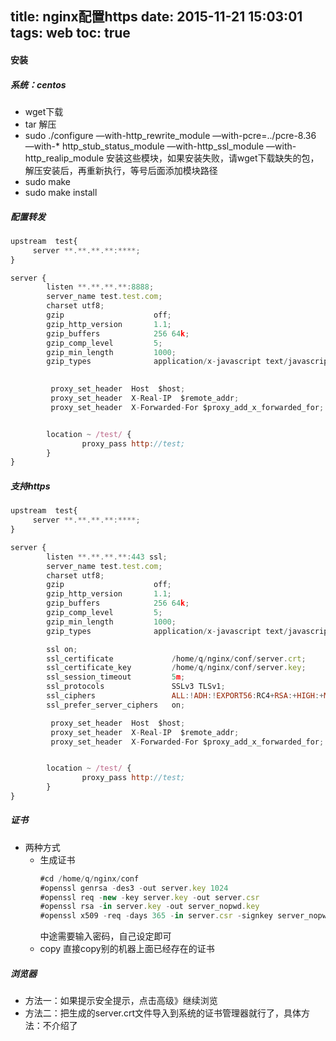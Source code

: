 title: nginx配置https
date: 2015-11-21 15:03:01
tags: web
toc: true
---
#### 安装
##### 系统：centos
* wget下载
* tar 解压
* sudo ./configure —with-http_rewrite_module —with-pcre=../pcre-8.36 —with-* http_stub_status_module —with-http_ssl_module —with-http_realip_module 安装这些模块，如果安装失败，请wget下载缺失的包，解压安装后，再重新执行，等号后面添加模块路径
* sudo make
* sudo make install

##### 配置转发
```javascript
upstream  test{
     server **.**.**.**:****;
}

server {
        listen **.**.**.**:8888;
        server_name test.test.com;
        charset utf8;
        gzip                    off;
        gzip_http_version       1.1;
        gzip_buffers            256 64k;
        gzip_comp_level         5;
        gzip_min_length         1000;
        gzip_types              application/x-javascript text/javascript text/plain text/xml text/css image/jpeg image/jpg image/png image/gif application/x-shockwave-flash image/x-icon;

    
         proxy_set_header  Host  $host;
         proxy_set_header  X-Real-IP  $remote_addr;
         proxy_set_header  X-Forwarded-For $proxy_add_x_forwarded_for;


        location ~ /test/ {
                proxy_pass http://test;
        }
}
```

##### 支持https
```javascript
upstream  test{
     server **.**.**.**:****;
}

server {
        listen **.**.**.**:443 ssl;
        server_name test.test.com;
        charset utf8;
        gzip                    off;
        gzip_http_version       1.1;
        gzip_buffers            256 64k;
        gzip_comp_level         5;
        gzip_min_length         1000;
        gzip_types              application/x-javascript text/javascript text/plain text/xml text/css image/jpeg image/jpg image/png image/gif application/x-shockwave-flash image/x-icon;

        ssl on;
        ssl_certificate             /home/q/nginx/conf/server.crt;
        ssl_certificate_key         /home/q/nginx/conf/server.key;
        ssl_session_timeout         5m;
        ssl_protocols               SSLv3 TLSv1;
        ssl_ciphers                 ALL:!ADH:!EXPORT56:RC4+RSA:+HIGH:+MEDIUM:+LOW:+SSLv2:+EXP;
        ssl_prefer_server_ciphers   on;

         proxy_set_header  Host  $host;
         proxy_set_header  X-Real-IP  $remote_addr;
         proxy_set_header  X-Forwarded-For $proxy_add_x_forwarded_for;


        location ~ /test/ {
                proxy_pass http://test;
        }
}
```
##### 证书
* 两种方式
	* 生成证书
		```javascript
		#cd /home/q/nginx/conf
		#openssl genrsa -des3 -out server.key 1024
		#openssl req -new -key server.key -out server.csr
		#openssl rsa -in server.key -out server_nopwd.key
		#openssl x509 -req -days 365 -in server.csr -signkey server_nopwd.key -out server.crt
		```
		中途需要输入密码，自己设定即可
	* copy
		直接copy别的机器上面已经存在的证书

##### 浏览器
* 方法一：如果提示安全提示，点击高级》继续浏览
* 方法二：把生成的server.crt文件导入到系统的证书管理器就行了，具体方法：不介绍了